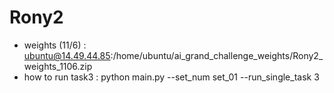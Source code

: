# Rony2

* weights (11/6) : ubuntu@14.49.44.85:/home/ubuntu/ai_grand_challenge_weights/Rony2_weights_1106.zip
* how to run task3 : python main.py --set_num set_01 --run_single_task 3

